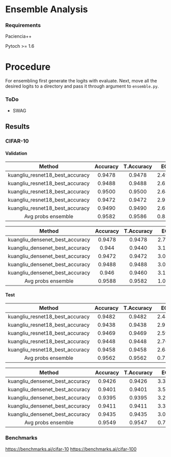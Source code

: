 # Ensemble Analysis

### Requirements

Paciencia++

Pytoch >= 1.6 


# Procedure

For ensembling first generate the logits with evaluate. Next, move all the desired logits to a directory 
and pass it through argument to `ensemble.py`.

### ToDo

- SWAG

## Results

### CIFAR-10

#### Validation

|              Method             | Accuracy | T.Accuracy |   ECE  |  T.ECE |   MCE  |  T.MCE |  BRIER | T.BRIER |   NNL  |  T.NNL |
|:-------------------------------:|:--------:|:----------:|:------:|:------:|:------:|:------:|:------:|:-------:|:------:|:------:|
| kuangliu_resnet18_best_accuracy |  0.9478  |   0.9478   | 2.4941 | 0.9427 | 1.2195 | 0.1853 | 0.0081 |  0.0078 | 0.1915 | 0.1756 |
| kuangliu_resnet18_best_accuracy |  0.9488  |   0.9488   | 2.6258 | 0.9098 | 1.5179 | 0.2069 | 0.0083 |  0.0080 | 0.1925 | 0.1724 |
| kuangliu_resnet18_best_accuracy |  0.9500  |   0.9500   | 2.6483 | 1.0319 | 1.3220 | 0.2428 | 0.0081 |  0.0077 | 0.1883 | 0.1720 |
| kuangliu_resnet18_best_accuracy |  0.9472  |   0.9472   | 2.9554 | 1.0328 | 1.5557 | 0.2270 | 0.0086 |  0.0081 | 0.2001 | 0.1787 |
| kuangliu_resnet18_best_accuracy |  0.9490  |   0.9490   | 2.6576 | 0.9164 | 1.4270 | 0.2222 | 0.0083 |  0.0079 | 0.1937 | 0.1770 |
|        Avg probs ensemble       |  0.9582  |   0.9586   | 0.8310 | 1.5347 | 0.3613 | 0.6025 | 0.0065 |  0.0065 | 0.1394 | 0.1425 |


|              Method             | Accuracy | T.Accuracy |   ECE  |  T.ECE |   MCE  |  T.MCE |  BRIER | T.BRIER |   NNL  |  T.NNL |
|:-------------------------------:|:--------:|:----------:|:------:|:------:|:------:|:------:|:------:|:-------:|:------:|:------:|
| kuangliu_densenet_best_accuracy |  0.9478  |   0.9478   | 2.7733 | 1.0289 | 1.6295 | 0.2698 | 0.0087 |  0.0083 | 0.2189 | 0.1859 |
| kuangliu_densenet_best_accuracy |   0.944  |   0.9440   | 3.1934 | 1.2235 | 1.6521 | 0.2849 | 0.0090 |  0.0084 | 0.2174 | 0.1860 |
| kuangliu_densenet_best_accuracy |  0.9472  |   0.9472   | 3.0256 | 1.2126 | 1.7703 | 0.2438 | 0.0089 |  0.0085 | 0.2098 | 0.1800 |
| kuangliu_densenet_best_accuracy |  0.9488  |   0.9488   | 3.0765 | 0.7734 | 1.8435 | 0.1538 | 0.0086 |  0.0081 | 0.2072 | 0.1769 |
| kuangliu_densenet_best_accuracy |   0.946  |   0.9460   | 3.1373 | 1.2684 | 1.8365 | 0.5098 | 0.0089 |  0.0084 | 0.2213 | 0.1862 |
|        Avg probs ensemble       |  0.9588  |   0.9582   | 1.0417 | 2.3740 | 0.2918 | 0.9493 | 0.0064 |  0.0065 | 0.1372 | 0.1433 |



#### Test

|              Method             | Accuracy | T.Accuracy |   ECE  |  T.ECE |   MCE  |  T.MCE |  BRIER | T.BRIER |   NNL  |  T.NNL |
|:-------------------------------:|:--------:|:----------:|:------:|:------:|:------:|:------:|:------:|:-------:|:------:|:------:|
| kuangliu_resnet18_best_accuracy |  0.9482  |   0.9482   | 2.4885 | 0.8139 | 1.3318 | 0.1761 | 0.0082 |  0.0079 | 0.1930 | 0.1774 |
| kuangliu_resnet18_best_accuracy |  0.9438  |   0.9438   | 2.9105 | 0.7971 | 1.5244 | 0.2085 | 0.0090 |  0.0086 | 0.2085 | 0.1858 |
| kuangliu_resnet18_best_accuracy |  0.9469  |   0.9469   | 2.5997 | 0.8008 | 1.3823 | 0.1965 | 0.0084 |  0.0080 | 0.1900 | 0.1754 |
| kuangliu_resnet18_best_accuracy |  0.9448  |   0.9448   | 2.7649 | 0.7183 | 1.4504 | 0.3047 | 0.0088 |  0.0084 | 0.2045 | 0.1843 |
| kuangliu_resnet18_best_accuracy |  0.9458  |   0.9458   | 2.6418 | 0.7023 | 1.4205 | 0.1694 | 0.0085 |  0.0082 | 0.1966 | 0.1821 |
|        Avg probs ensemble       |  0.9562  |   0.9562   | 0.7271 | 1.6108 | 0.3390 | 0.6237 | 0.0067 |  0.0067 | 0.1424 | 0.1471 |


|              Method             | Accuracy | T.Accuracy |   ECE  |  T.ECE |   MCE  |  T.MCE |  BRIER | T.BRIER |   NNL  |  T.NNL |
|:-------------------------------:|:--------:|:----------:|:------:|:------:|:------:|:------:|:------:|:-------:|:------:|:------:|
| kuangliu_densenet_best_accuracy |  0.9426  |   0.9426   | 3.3102 | 0.9455 | 1.7591 | 0.1545 | 0.0092 |  0.0087 | 0.2218 | 0.1898 |
| kuangliu_densenet_best_accuracy |  0.9401  |   0.9401   | 3.5037 | 0.9978 | 2.1417 | 0.3126 | 0.0097 |  0.0092 | 0.2404 | 0.2025 |
| kuangliu_densenet_best_accuracy |  0.9395  |   0.9395   | 3.2023 | 0.5873 | 1.8706 | 0.1562 | 0.0095 |  0.0090 | 0.2288 | 0.1947 |
| kuangliu_densenet_best_accuracy |  0.9411  |   0.9411   | 3.3464 | 0.8955 | 2.0553 | 0.2468 | 0.0095 |  0.0089 | 0.2294 | 0.1935 |
| kuangliu_densenet_best_accuracy |  0.9435  |   0.9435   | 3.0818 | 0.9934 | 1.7603 | 0.3187 | 0.0092 |  0.0087 | 0.2293 | 0.1945 |
|        Avg probs ensemble       |  0.9549  |   0.9547   | 0.7190 | 2.3787 | 0.3186 | 0.8339 | 0.0069 |  0.0070 | 0.1449 | 0.1514 |


### Benchmarks

https://benchmarks.ai/cifar-10
https://benchmarks.ai/cifar-100

